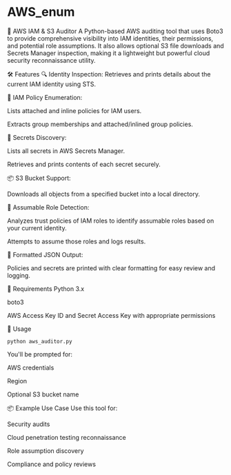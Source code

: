 # AWS_enum
🔐 AWS IAM & S3 Auditor
A Python-based AWS auditing tool that uses Boto3 to provide comprehensive visibility into IAM identities, their permissions, and potential role assumptions. It also allows optional S3 file downloads and Secrets Manager inspection, making it a lightweight but powerful cloud security reconnaissance utility.

🛠 Features
🔍 Identity Inspection: Retrieves and prints details about the current IAM identity using STS.

📜 IAM Policy Enumeration:

Lists attached and inline policies for IAM users.

Extracts group memberships and attached/inlined group policies.

🔐 Secrets Discovery:

Lists all secrets in AWS Secrets Manager.

Retrieves and prints contents of each secret securely.

📦 S3 Bucket Support:

Downloads all objects from a specified bucket into a local directory.

🧪 Assumable Role Detection:

Analyzes trust policies of IAM roles to identify assumable roles based on your current identity.

Attempts to assume those roles and logs results.

🧾 Formatted JSON Output:

Policies and secrets are printed with clear formatting for easy review and logging.

🧰 Requirements
Python 3.x

boto3

AWS Access Key ID and Secret Access Key with appropriate permissions

🚀 Usage
```
python aws_auditor.py
```
You'll be prompted for:

AWS credentials

Region

Optional S3 bucket name

📦 Example Use Case
Use this tool for:

Security audits

Cloud penetration testing reconnaissance

Role assumption discovery

Compliance and policy reviews

